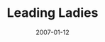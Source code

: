 ---
title: Leading Ladies
date: 2007-01-12
opening_date: 2007-01-12
closing_date: 2007-01-27
layout: productions
playbill:
Theatre: Theatre Jacksonville
venue: Harold K. Smith Playhouse
cast:
- Meg Snider: Tracy Olin
- Duncan Wooley: Roger Lowe
- Doc Myers: Brad Trowbridge
- Leo Clark: Josh Waller
- Jack Gable: Joel Sumner
- Audrey: Heath Butler
- Butch Myers/Moose Frank:
  - Daniel Owen Dungan
  - Mark Stater
- Florence Snider: Alice Beardsley
crew:
- Artistic Director: Shirley Sacks
- Technical Direcor: Jeffery L. Wagoner
- Scenic Design: Kelly J. Wagoner
- Lighting Design: Jeffery L. Wagoner
- Cosutme Design: Audrey Wagner
- Stage Manager: Kristina Elliot
- Assistant Director: T.J. Klein
- Hair and Make-up Design: Lee Hamby
- Choreograher:
  - Sara John
  - Max Sjostrom
- Sound Design: Geoff Weeks
- Properties:
  - Kelly J. Wagoner
  - Audrey Wagner
- Assistant Technical Director: Daniel Dungan
- Assistant Stage Manager: Rhianna Hurt
- Poster Design: Marian Snovell
- Light Board Operation: Gloria Pepe
- Sound Board Operator: Kristina Elliot
- Running Crew:
  - Co'Relous Bryant
  - Rhianna Hurt
  - Greg Odenwald
  - Claudia Wright
- Dresser:
  - Shannon Jones
  - Geoff Weeks
- Set Construction:
  - Kristina Elliot
  - Alyson Mull
  - Greg Odenwald
  - Gloria Pepe
  - Jim Pieretti
  - Mark Stater
orchestra:
---